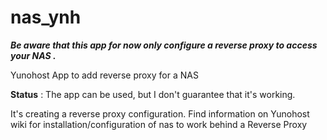 nas_ynh
===========

***Be aware that this app for now only configure a reverse proxy to access your NAS .***

  Yunohost App to add reverse proxy for a NAS

**Status** : The app can be used, but I don't guarantee that it's working. 

It's creating a reverse proxy configuration. Find information on Yunohost wiki for installation/configuration of nas to work behind a Reverse Proxy